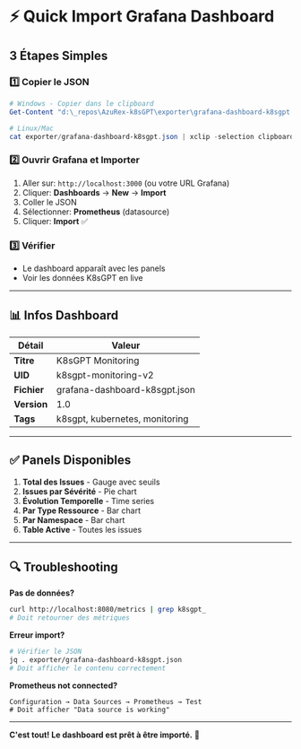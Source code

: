 # ⚡ Quick Import Grafana Dashboard

## 3 Étapes Simples

### 1️⃣ Copier le JSON

```powershell
# Windows - Copier dans le clipboard
Get-Content "d:\_repos\AzuRex-k8sGPT\exporter\grafana-dashboard-k8sgpt.json" | Set-Clipboard

# Linux/Mac
cat exporter/grafana-dashboard-k8sgpt.json | xclip -selection clipboard
```

### 2️⃣ Ouvrir Grafana et Importer

1. Aller sur: `http://localhost:3000` (ou votre URL Grafana)
2. Cliquer: **Dashboards** → **New** → **Import**
3. Coller le JSON
4. Sélectionner: **Prometheus** (datasource)
5. Cliquer: **Import** ✅

### 3️⃣ Vérifier

- Le dashboard apparaît avec les panels
- Voir les données K8sGPT en live

---

## 📊 Infos Dashboard

| Détail | Valeur |
|--------|--------|
| **Titre** | K8sGPT Monitoring |
| **UID** | k8sgpt-monitoring-v2 |
| **Fichier** | grafana-dashboard-k8sgpt.json |
| **Version** | 1.0 |
| **Tags** | k8sgpt, kubernetes, monitoring |

---

## ✅ Panels Disponibles

1. **Total des Issues** - Gauge avec seuils
2. **Issues par Sévérité** - Pie chart
3. **Évolution Temporelle** - Time series
4. **Par Type Ressource** - Bar chart
5. **Par Namespace** - Bar chart  
6. **Table Active** - Toutes les issues

---

## 🔍 Troubleshooting

**Pas de données?**
```bash
curl http://localhost:8080/metrics | grep k8sgpt_
# Doit retourner des métriques
```

**Erreur import?**
```bash
# Vérifier le JSON
jq . exporter/grafana-dashboard-k8sgpt.json
# Doit afficher le contenu correctement
```

**Prometheus not connected?**
```
Configuration → Data Sources → Prometheus → Test
# Doit afficher "Data source is working"
```

---

**C'est tout! Le dashboard est prêt à être importé.** 🎉
